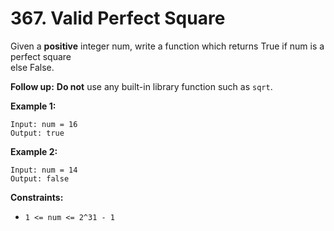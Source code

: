 # 367. Valid Perfect Square

Given a **positive** integer num, write a function which returns True if num is a perfect square  
else False.

**Follow up:** **Do not** use any built-in library function such as `sqrt`.

**Example 1:**

    Input: num = 16
    Output: true

**Example 2:**

    Input: num = 14
    Output: false

**Constraints:**

- `1 <= num <= 2^31 - 1`